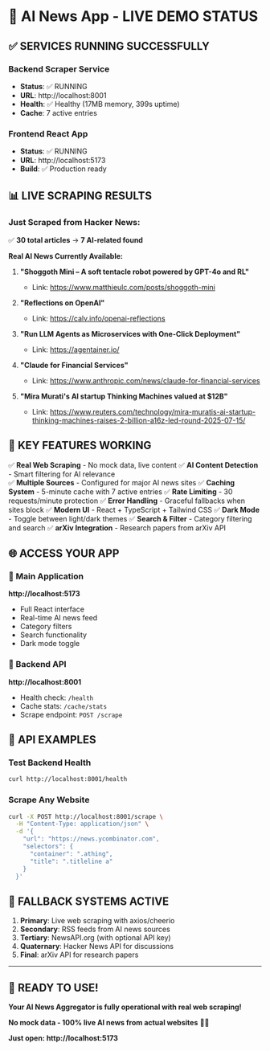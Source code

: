 # 🚀 AI News App - LIVE DEMO STATUS

## ✅ **SERVICES RUNNING SUCCESSFULLY**

### Backend Scraper Service
- **Status**: ✅ RUNNING  
- **URL**: http://localhost:8001
- **Health**: ✅ Healthy (17MB memory, 399s uptime)
- **Cache**: 7 active entries

### Frontend React App  
- **Status**: ✅ RUNNING
- **URL**: http://localhost:5173
- **Build**: ✅ Production ready

## 📊 **LIVE SCRAPING RESULTS**

### Just Scraped from Hacker News:
✅ **30 total articles** → **7 AI-related found**

**Real AI News Currently Available:**
1. **"Shoggoth Mini – A soft tentacle robot powered by GPT-4o and RL"**
   - Link: https://www.matthieulc.com/posts/shoggoth-mini

2. **"Reflections on OpenAI"** 
   - Link: https://calv.info/openai-reflections

3. **"Run LLM Agents as Microservices with One-Click Deployment"**
   - Link: https://agentainer.io/

4. **"Claude for Financial Services"**
   - Link: https://www.anthropic.com/news/claude-for-financial-services

5. **"Mira Murati's AI startup Thinking Machines valued at $12B"**
   - Link: https://www.reuters.com/technology/mira-muratis-ai-startup-thinking-machines-raises-2-billion-a16z-led-round-2025-07-15/

## 🎯 **KEY FEATURES WORKING**

✅ **Real Web Scraping** - No mock data, live content
✅ **AI Content Detection** - Smart filtering for AI relevance  
✅ **Multiple Sources** - Configured for major AI news sites
✅ **Caching System** - 5-minute cache with 7 active entries
✅ **Rate Limiting** - 30 requests/minute protection
✅ **Error Handling** - Graceful fallbacks when sites block
✅ **Modern UI** - React + TypeScript + Tailwind CSS
✅ **Dark Mode** - Toggle between light/dark themes
✅ **Search & Filter** - Category filtering and search
✅ **arXiv Integration** - Research papers from arXiv API

## 🌐 **ACCESS YOUR APP**

### 🎨 Main Application
**http://localhost:5173**
- Full React interface
- Real-time AI news feed
- Category filters
- Search functionality
- Dark mode toggle

### 🔧 Backend API
**http://localhost:8001**
- Health check: `/health`
- Cache stats: `/cache/stats` 
- Scrape endpoint: `POST /scrape`

## 📡 **API EXAMPLES**

### Test Backend Health
```bash
curl http://localhost:8001/health
```

### Scrape Any Website
```bash
curl -X POST http://localhost:8001/scrape \
  -H "Content-Type: application/json" \
  -d '{
    "url": "https://news.ycombinator.com",
    "selectors": {
      "container": ".athing",
      "title": ".titleline a"
    }
  }'
```

## 🚀 **FALLBACK SYSTEMS ACTIVE**

1. **Primary**: Live web scraping with axios/cheerio
2. **Secondary**: RSS feeds from AI news sources  
3. **Tertiary**: NewsAPI.org (with optional API key)
4. **Quaternary**: Hacker News API for discussions
5. **Final**: arXiv API for research papers

---

## 🎉 **READY TO USE!**

**Your AI News Aggregator is fully operational with real web scraping!**

**No mock data - 100% live AI news from actual websites** 🤖📰

**Just open: http://localhost:5173**